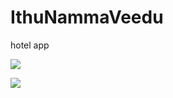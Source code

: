 # IthuNammaVeedu
hotel app

![](https://drive.google.com/uc?export=view&id=1ZWXTqcARphxVNO9hT8WU0P-I_F83DaK9 )

![](https://drive.google.com/uc?export=view&id=1i0vnFFYasFZHiYGn61U7U0NAo8qcikoS )
